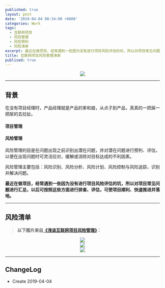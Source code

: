 ```yaml
---
published: true
layout: post
date: '2019-04-04 08:34:00 +0800'
categories: Work
tags:
  - 互联网项目
  - 风险管理
  - 风险预判
  - 风险清单
excerpt: 最近在做项目，经常遇到一些因为没有进行项目风险评估的坑，所以对项目常见问题进行汇总，以后可按照这些方面进行排查、评估，可使项目顺利、快速推进并落地。
title: 互联网项目风险管理清单
publised: true
---
```


<div align="center"><img src="https://www.bobinsun.cn/assets/images/logo-top.jpg"/></div>

---

## 背景

在没有项目经理时，产品经理就是产品的爹和娘，从点子到产品，真真的一把屎一把尿的去拉扯。

#### 项目管理 



#### 风险管理

风险管理的目是在问题出现之前识别出潜在问题，并对潜在问题进行预判、评估，以便在出现问题时可灵活应对，缓解或消除对目标达成的不利因素。

风险管理主要包括：风险识别、风险分析、风险计划、风险控制与风险追踪，识别并解决问题。

**最近在做项目，经常遇到一些因为没有进行项目风险评估的坑，所以对项目常见问题进行汇总，以后可按照这些方面进行排查、评估，可使项目顺利、快速推进并落地。**


---

## 风险清单

> **以下图片来自[《浅谈互联网项目风险管理》](http://www.woshipm.com/pmd/927310.html)：**


<div align="center"><img src="https://www.bobinsun.cn/assets/images/Project-Risk-List-01.jpg"/></div>

<div align="center"><img src="https://www.bobinsun.cn/assets/images/Project-Risk-List-02.jpg"/></div>

<div align="center"><img src="https://www.bobinsun.cn/assets/images/Project-Risk-List-03.jpg"/></div>

---

## ChangeLog

* Create 2019-04-04